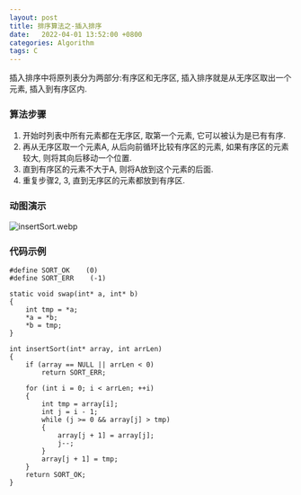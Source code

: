 ```yaml
---
layout: post
title: 排序算法之-插入排序 
date:   2022-04-01 13:52:00 +0800
categories: Algorithm
tags: C
---
```


插入排序中将原列表分为两部分:有序区和无序区, 插入排序就是从无序区取出一个元素, 插入到有序区内.  

### 算法步骤

1. 开始时列表中所有元素都在无序区, 取第一个元素, 它可以被认为是已有有序.  
2. 再从无序区取一个元素A, 从后向前循环比较有序区的元素, 如果有序区的元素较大, 则将其向后移动一个位置.  
3. 直到有序区的元素不大于A, 则将A放到这个元素的后面.  
4. 重复步骤2, 3, 直到无序区的元素都放到有序区.  

### 动图演示

![insertSort.webp]({{site.baseurl}}/styles/images/algorithm/insertSort.webp)  

### 代码示例

```
#define SORT_OK    (0)
#define SORT_ERR    (-1)

static void swap(int* a, int* b)
{
    int tmp = *a;
    *a = *b;
    *b = tmp;
}

int insertSort(int* array, int arrLen)
{
    if (array == NULL || arrLen < 0)
        return SORT_ERR;

    for (int i = 0; i < arrLen; ++i)
    {
        int tmp = array[i];
        int j = i - 1;
        while (j >= 0 && array[j] > tmp)
        {
            array[j + 1] = array[j];
            j--;
        }
        array[j + 1] = tmp;
    }
    return SORT_OK;
}
```